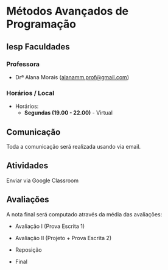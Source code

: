 # Métodos Avançados de Programação

## Iesp Faculdades

### Professora

* Drª Alana Morais ([alanamm.prof@gmail.com](mailto:alanamm.prof@gmail.com))

### Horários / Local

* Horários:
  - **Segundas (19.00 - 22.00)** - Virtual

## Comunicação

Toda a comunicação será realizada usando via email.

## Atividades

Enviar via Google Classroom


## Avaliações

A nota final será computado através da média das avaliações:

* Avaliação I (Prova Escrita 1)
* Avaliação II (Projeto + Prova Escrita 2)

* Reposição
* Final



